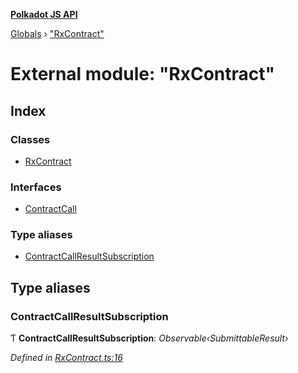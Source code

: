 **[Polkadot JS API](../README.md)**

[Globals](../globals.md) › [&quot;RxContract&quot;](_rxcontract_.md)

# External module: "RxContract"

## Index

### Classes

* [RxContract](../classes/_rxcontract_.rxcontract.md)

### Interfaces

* [ContractCall](../interfaces/_rxcontract_.contractcall.md)

### Type aliases

* [ContractCallResultSubscription](_rxcontract_.md#contractcallresultsubscription)

## Type aliases

###  ContractCallResultSubscription

Ƭ **ContractCallResultSubscription**: *Observable‹SubmittableResult›*

*Defined in [RxContract.ts:16](https://github.com/polkadot-js/api/blob/68a3b18/packages/api-contract/src/RxContract.ts#L16)*